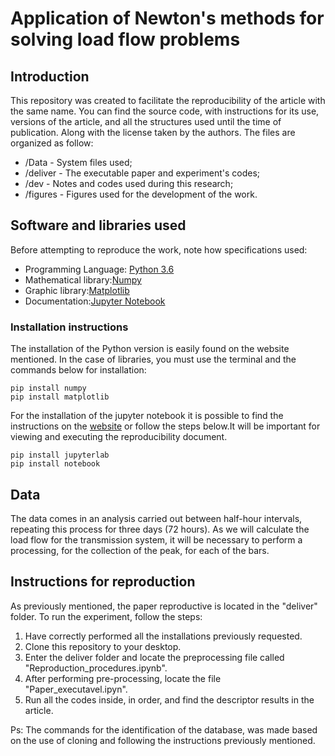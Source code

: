 # Application of Newton's methods for solving load flow problems
## Introduction
  This repository was created to facilitate the reproducibility of the article with the same name. You can find the source code, with instructions for its use, versions of the article, and all the structures used until the time of publication. Along with the license taken by the authors.
The files are organized as follow:
* /Data - System files used;
* /deliver - The executable paper and experiment's codes;
* /dev - Notes and codes used during this research;
* /figures - Figures used for the development of the work.

## Software and libraries used
Before attempting to reproduce the work, note how specifications used:
* Programming Language: [Python 3.6](https://www.python.org/) 
* Mathematical library:[Numpy](https://numpy.org/)
* Graphic library:[Matplotlib](https://matplotlib.org/)
* Documentation:[Jupyter Notebook](https://jupyter.org/)

### Installation instructions
The installation of the Python version is easily found on the website mentioned. In the case of libraries, you must use the terminal and the commands below for installation:
```
pip install numpy
pip install matplotlib
```
For the installation of the jupyter notebook it is possible to find the instructions on the [website](https://jupyter.org/install) or follow the steps below.It will be important for viewing and executing the reproducibility document.
```
pip install jupyterlab
pip install notebook
```

## Data
The data comes in an analysis carried out between half-hour intervals, repeating this process for three days (72 hours). As we will calculate the load flow for the transmission system, it will be necessary to perform a processing, for the collection of the peak, for each of the bars.

## Instructions for reproduction
As previously mentioned, the paper reproductive is located in the "deliver" folder. To run the experiment, follow the steps:
1. Have correctly performed all the installations previously requested.
2. Clone this repository to your desktop.
3. Enter the deliver folder and locate the preprocessing file called "Reproduction_procedures.ipynb".
4. After performing pre-processing, locate the file "Paper_executavel.ipyn".
5. Run all the codes inside, in order, and find the descriptor results in the article.

Ps: The commands for the identification of the database, was made based on the use of cloning and following the instructions previously mentioned.
